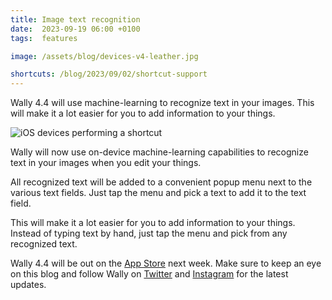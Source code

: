 ```yaml
---
title: Image text recognition
date:  2023-09-19 06:00 +0100
tags:  features

image: /assets/blog/devices-v4-leather.jpg

shortcuts: /blog/2023/09/02/shortcut-support
---
```


Wally 4.4 will use machine-learning to recognize text in your images. This will make it a lot easier for you to add information to your things.

![iOS devices performing a shortcut]({{page.image}})

Wally will now use on-device machine-learning capabilities to recognize text in your images when you edit your things.

All recognized text will be added to a convenient popup menu next to the various text fields. Just tap the menu and pick a text to add it to the text field.

This will make it a lot easier for you to add information to your things. Instead of typing text by hand, just tap the menu and pick from any recognized text.

Wally 4.4 will be out on the [App Store]({{site.appstore_url}}) next week. Make sure to keep an eye on this blog and follow Wally on [Twitter]({{site.twitter_url}}) and [Instagram]({{site.instagram_url}}) for the latest updates.